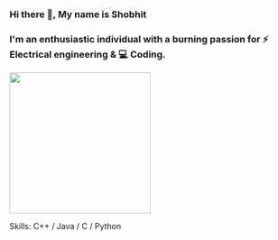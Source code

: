 ### Hi there 👋, My name is Shobhit

### I'm an enthusiastic individual with a burning passion for ⚡️ Electrical engineering & 💻 Coding.
<img src="coding-animated-laptop-flow-stream-ja04010rm5o68zfk.gif" width="250" height="250"/>


Skills: C++ / Java / C / Python





